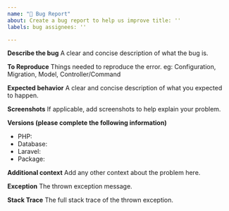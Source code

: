 ```yaml
---
name: "🐛 Bug Report"
about: Create a bug report to help us improve title: ''
labels: bug assignees: ''

---
```


**Describe the bug**
A clear and concise description of what the bug is.

**To Reproduce**
Things needed to reproduce the error. eg: Configuration, Migration, Model, Controller/Command

**Expected behavior**
A clear and concise description of what you expected to happen.

**Screenshots**
If applicable, add screenshots to help explain your problem.

**Versions (please complete the following information)**

- PHP:
- Database:
- Laravel:
- Package:

**Additional context**
Add any other context about the problem here.

**Exception**
The thrown exception message.

**Stack Trace**
The full stack trace of the thrown exception.
